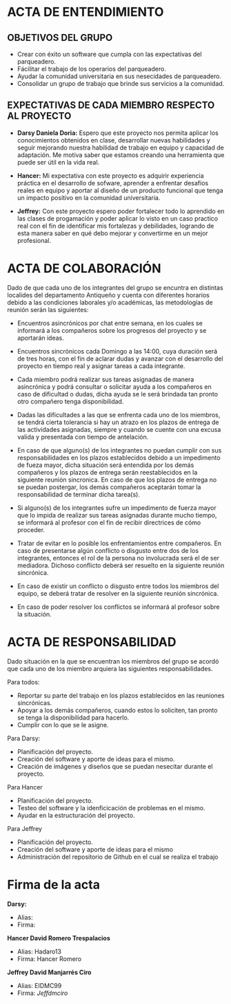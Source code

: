 # ACTA DE ENTENDIMIENTO 

## OBJETIVOS DEL GRUPO

- Crear con éxito un software que cumpla con las expectativas del parqueadero.
- Fácilitar el trabajo de los operarios del parqueadero.
- Ayudar la comunidad universitaria en sus nesecidades de parqueadero.
- Consolidar un grupo de trabajo que brinde sus servicios a la comunidad.

## EXPECTATIVAS DE CADA MIEMBRO RESPECTO AL PROYECTO

- **Darsy Daniela Doria:** Espero que este proyecto nos permita aplicar los conocimientos obtenidos en clase, desarrollar nuevas habilidades y seguir mejorando nuestra habilidad de trabajo en equipo y capacidad de adaptación. Me motiva saber que estamos creando una herramienta que puede ser útil en la vida real.
  
- **Hancer:** Mi expectativa con este proyecto es adquirir experiencia práctica en el desarrollo de sofware, aprender a enfrentar desafíos reales en equipo y aportar al diseño de un producto funcional que tenga un impacto positivo en la comunidad universitaria.
  
- **Jeffrey:** Con este proyecto espero poder fortalecer todo lo aprendido en las clases de progamación y poder aplicar lo visto en un caso practico real con el fin de identificar mis fortalezas y debilidades, logrando de esta manera saber en qué debo mejorar y convertirme en un mejor profesional.

# ACTA DE COLABORACIÓN

Dado de que cada uno de los integrantes del grupo se encuntra en distintas localides del departamento Antiqueño y cuenta con diferentes horarios debido a las condiciones laborales y/o académicas, las metodologías de reunión serán las siguientes:

- Encuentros asincrónicos por chat entre semana, en los cuales se informará a los compañeros sobre los progresos del proyecto y se aportarán ideas.

- Encuentros sincrónicos cada Domingo a las 14:00, cuya duración será de tres horas, con el fin de aclarar dudas y avanzar con el desarrollo del proyecto en tiempo real y asignar tareas a cada integrante.

- Cada miembro podrá realizar sus tareas asignadas de manera asincrónica y podrá consultar o solicitar ayuda a los compañeros en caso de dificultad o dudas, dicha ayuda se le será brindada tan pronto otro compañero tenga disponibilidad.

- Dadas las dificultades a las que se enfrenta cada uno de los miembros, se tendrá cierta tolerancia si hay un atrazo en los plazos de entrega de las actividades asignadas, siempre y cuando se cuente con una excusa valida y presentada con tiempo de antelación.

- En caso de que alguno(s) de los integrantes no puedan cumplir con sus responsabilidades en los plazos establecidos debido a un impedimento de fueza mayor, dicha situación será entendida por los demás compañeros y los plazos de entrega serán reestablecidos en la siguiente reunión sincronica. En caso de que los plazos de entrega no se puedan postergar, los demás compañeros aceptarán tomar la responsabilidad de terminar dicha tarea(s).

- Si alguno(s) de los integrantes sufre un impedimento de fuerza mayor que lo impida de realizar sus tareas asignadas durante mucho tiempo, se informará al profesor con el fin de recibir directrices de cómo proceder.

- Tratar de evitar en lo posible los enfrentamientos entre compañeros. En caso de presentarse algún conflicto o disgusto entre dos de los integrantes, entonces el rol de la persona no involucrada será el de ser mediadora. Dichoso conflicto deberá ser resuelto en la siguiente reunión sincrónica.

- En caso de existir un conflicto o disgusto entre todos los miembros del equipo, se deberá tratar de resolver en la siguiente reunión sincrónica.

- En caso de poder resolver los conflictos se informará al profesor sobre la situación.

# ACTA DE RESPONSABILIDAD 

Dado situación en la que se encuentran los miembros del grupo se acordó que cada uno de los miembro arquiera las siguientes responsabilidades.

Para todos:

- Reportar su parte del trabajo en los plazos establecidos en las reuniones sincrónicas.
- Apoyar a los demás compañeros, cuando estos lo soliciten, tan pronto se tenga la disponibilidad para hacerlo.
- Cumplir con lo que se le asigne.

Para Darsy:

  - Planificación del proyecto.
  - Creación del software y aporte de ideas para el mismo.
  - Creación de imágenes y diseños que se puedan nesecitar durante el proyecto.

Para Hancer

 - Planificación del proyecto.
 - Testeo del software y la idenficicación de problemas en el mismo.
 - Ayudar en la estructuración del proyecto.

Para Jeffrey 

 - Planificación del proyecto.
 - Creación del software y aporte de ideas para el mismo
 - Administración del repositorio de Github en el cual se realiza el trabajo

# Firma de la acta

**Darsy:**
- Alias:
- Firma:
  
**Hancer David Romero Trespalacios**
- Alias: Hadaro13
- Firma: Hancer Romero 
  
**Jeffrey David Manjarrés Ciro**
- Alias: EIDMC99
- Firma: *Jeffdmciro*  
